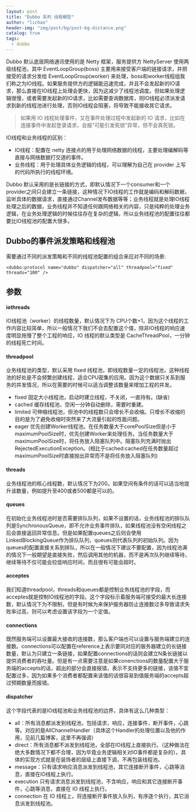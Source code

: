 ```yaml
---
layout: post
title: "Dubbo 系列 线程模型"
author: "lichao"
header-img: "img/post/bg/post-bg-distance.png"
catalog: true
tags:
  - dubbo
---
```


Dubbo 默认底层网络通讯使用的是 Netty 框架，服务提供方 NettyServer 使用两级线程池，其中 EventLoopGroup(boss) 主要用来接受客户端的链接请求，并把接受的请求分发给 EventLoopGroup(worker) 来处理，boss和worker线程组我们称之为IO线程。如果服务提供方的逻辑能迅速完成，并且不会发起新的IO请求，那么直接在IO线程上处理会更快，因为这减少了线程池调度。但如果处理逻辑很慢，或者需要发起新的IO请求，比如需要查询数据库，则IO线程必须派发请求到新的线程池进行处理，否则IO线程会阻塞，将导致不能接收其它请求。

> 如果用 IO 线程处理事件，又在事件处理过程中发起新的 IO 请求，比如在连接事件中发起登录请求，会报“可能引发死锁”异常，但不会真死锁。

IO线程和业务线程的区别：
* IO线程：配置在 netty 连接点的用于处理网络数据的线程，主要处理编解码等直接与网络数据打交道的事件。
* 业务线程：用于处理具体业务逻辑的线程，可以理解为自己在 provider 上写的代码所执行的线程环境。

Dubbo 默认采用的是长链接的方式，即默认情况下一个consumer和一个provider之间只会建立一条链接，这种情况下IO线程的工作就是编码和解码数据，监听具体的数据请求，直接通过Channel发布数据等等；业务线程就是处理IO线程处理之后的数据，业务线程并不知道任何跟网络相关的内容，只是纯粹的处理业务逻辑，在业务处理逻辑的时候往往存在复杂的逻辑，所以业务线程池的配置往往都要比IO线程池的配置大很多。


## Dubbo的事件派发策略和线程池
需要通过不同的派发策略和不同的线程池配置的组合来应对不同的场景:
```
<dubbo:protocol name="dubbo" dispatcher="all" threadpool="fixed" threads="100" />
```

## 参数
#### iothreads
IO线程池（worker）的线程数量，默认情况下为 CPU个数+1，因为这个线程的工作内容比较简单，所以一般情况下我们不会去配置这个值，除非IO线程的响应速度明显拖慢了整个工程的响应，IO 线程的默认类型是 CacheThreadPool，一分钟的线程死亡时间。

#### threadpool
业务线程池的类型，默认采用 fixed 线程池，即线程数量一定的线程池，这种线程池的好处是不会频繁创建线程，适合CPU密集的应用。因为这个数据只关系到服务的并发情况，所以在需要的时候可以适当调整该数量来增加工程的并发。

* fixed 固定大小线程池，启动时建立线程，不关闭，一直持有。(缺省)
* cached 缓存线程池，空闲一分钟自动删除，需要时重建。
* limited 可伸缩线程池，但池中的线程数只会增长不会收缩。只增长不收缩的目的是为了避免收缩时突然来了大流量引起的性能问题。
* eager 优先创建Worker线程池。在任务数量大于corePoolSize但是小于maximumPoolSize时，优先创建Worker来处理任务。当任务数量大于maximumPoolSize时，将任务放入阻塞队列中。阻塞队列充满时抛出RejectedExecutionException。(相比于cached:cached在任务数量超过maximumPoolSize时直接抛出异常而不是将任务放入阻塞队列)

#### threads
业务线程池的核心线程数，默认情况下为200。如果空间有条件的话可以适当地提升该数量，例如提升至400或者500都是可以的。

#### queues
在初始化业务线程池时是否需要排队队列，如果不设置的话，业务线程池的排队队列是SynchronousQueue，即不允许业务事件排队，如果线程池没有空闲线程之后会直接返回异常信息。但是如果配置queues之后则会使用LinkedBlockingQueue作为排队队列，queues则代表队列的初始队列。因为queues的配置直接关系到排队，所以在一般情况下建议不要配置，因为线程池满的情况下一般期望是直接失败，然后调用其他的机器，而不是再次队列继续等待，继续等待不仅可能会拉低响应时间，而且很有可能会超时。

#### acceptes
我们知道threadpool，threads和queues都是控制业务线程池的字段，而acceptes就是控制IO线程池的字段。这个字段标示着服务端可接受的最大长连接数，默认情况下为不限制，但是有时候为来保护服务器防止连接数过多导致请求失败率过高，则可以考虑设置该字段为一个定值。
#### connections
既然服务端可以设置最大接收的连接数，那么客户端也可以设置与服务端建立的连接数。connections可以配置在reference上表示要同对应的服务器建立的长链接数量，默认为只建立一条链接，如果配置connections的话则会建立N条长链接以提供消费者的吞吐量。但是有一点需要注意是如果conenctions的数量配置大于服务端的accepts的话，超出的部分会直接报错，表示不支持更多的链接，该值不宜配置过多，因为如果多个消费者都配置来该值的话很容易到值服务端的accepts超过预期数量而报错。

#### dispatcher
这个字段代表的是IO线程池和业务线程池的边界，具体有这么几种类型：
* all：所有消息都派发到线程池，包括请求，响应，连接事件，断开事件，心跳等。对应的是AllChannelHandler（具体这个Handler的处理位置以及他的作用，见前几篇博客，这里不再强调）
* direct：所有消息都不派发到线程池，全部在IO线程上直接执行。（这种做法在绝大多数情况下都不合理，因为毕竟业务逻辑相关对IO事件都是复杂的）。具体的实现方式就是在装饰者的层级上直接下调，不再包装线程池。
* message：只有请求响应消息派发到线程池，其它连接断开事件，心跳等消息，直接在IO线程上执行。
* execution 只有请求消息派发到线程池，不含响应，响应和其它连接断开事件，心跳等消息，直接在 IO 线程上执行。
* connection 在 IO 线程上，将连接断开事件放入队列，有序逐个执行，其它消息派发到线程池。